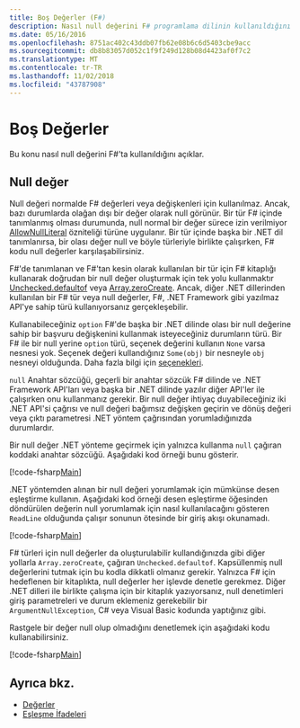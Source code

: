 ```yaml
---
title: Boş Değerler (F#)
description: Nasıl null değerini F# programlama dilinin kullanıldığını öğrenin.
ms.date: 05/16/2016
ms.openlocfilehash: 8751ac402c43ddb07fb62e08b6c6d5403cbe9acc
ms.sourcegitcommit: db8b83057d052c1f9f249d128b08d4423af0f7c2
ms.translationtype: MT
ms.contentlocale: tr-TR
ms.lasthandoff: 11/02/2018
ms.locfileid: "43787908"
---
```

# <a name="null-values"></a>Boş Değerler

Bu konu nasıl null değerini F#'ta kullanıldığını açıklar.

## <a name="null-value"></a>Null değer

Null değeri normalde F# değerleri veya değişkenleri için kullanılmaz. Ancak, bazı durumlarda olağan dışı bir değer olarak null görünür. Bir tür F# içinde tanımlanmış olması durumunda, null normal bir değer sürece izin verilmiyor [AllowNullLiteral](https://msdn.microsoft.com/library/4f315196-f444-4cca-ba07-1176ff71eb0f) özniteliği türüne uygulanır. Bir tür içinde başka bir .NET dil tanımlanırsa, bir olası değer null ve böyle türleriyle birlikte çalışırken, F# kodu null değerler karşılaşabilirsiniz.

F#'de tanımlanan ve F#'tan kesin olarak kullanılan bir tür için F# kitaplığı kullanarak doğrudan bir null değer oluşturmak için tek yolu kullanmaktır [Unchecked.defaultof](https://msdn.microsoft.com/library/9ff97f2a-1bd4-4f4c-afbe-5886a74ab977) veya [Array.zeroCreate](https://msdn.microsoft.com/library/fa5b8e7a-1b5b-411c-8622-b58d7a14d3b2). Ancak, diğer .NET dillerinden kullanılan bir F# tür veya null değerler, F#, .NET Framework gibi yazılmaz API'ye sahip türü kullanıyorsanız gerçekleşebilir.

Kullanabileceğiniz `option` F#'de başka bir .NET dilinde olası bir null değerine sahip bir başvuru değişkenini kullanmak isteyeceğiniz durumların türü. Bir F# ile bir null yerine `option` türü, seçenek değerini kullanın `None` varsa nesnesi yok. Seçenek değeri kullandığınız `Some(obj)` bir nesneyle `obj` nesneyi olduğunda. Daha fazla bilgi için [seçenekleri](../options.md).

`null` Anahtar sözcüğü, geçerli bir anahtar sözcük F# dilinde ve .NET Framework API'ları veya başka bir .NET dilinde yazılır diğer API'ler ile çalışırken onu kullanmanız gerekir. Bir null değer ihtiyaç duyabileceğiniz iki .NET API'si çağrısı ve null değeri bağımsız değişken geçirin ve dönüş değeri veya çıktı parametresi .NET yöntem çağrısından yorumladığınızda durumlardır.

Bir null değer .NET yönteme geçirmek için yalnızca kullanma `null` çağıran koddaki anahtar sözcüğü. Aşağıdaki kod örneği bunu gösterir.

[!code-fsharp[Main](../../../../samples/snippets/fsharp/lang-ref-1/snippet701.fs)]

.NET yöntemden alınan bir null değeri yorumlamak için mümkünse desen eşleştirme kullanın. Aşağıdaki kod örneği desen eşleştirme öğesinden döndürülen değerin null yorumlamak için nasıl kullanılacağını gösteren `ReadLine` olduğunda çalışır sonunun ötesinde bir giriş akışı okunamadı.

[!code-fsharp[Main](../../../../samples/snippets/fsharp/lang-ref-1/snippet702.fs)]

F# türleri için null değerler da oluşturulabilir kullandığınızda gibi diğer yollarla `Array.zeroCreate`, çağıran `Unchecked.defaultof`. Kapsüllenmiş null değerlerini tutmak için bu kodla dikkatli olmanız gerekir. Yalnızca F# için hedeflenen bir kitaplıkta, null değerler her işlevde denetle gerekmez. Diğer .NET dilleri ile birlikte çalışma için bir kitaplık yazıyorsanız, null denetimleri giriş parametreleri ve durum eklemeniz gerekebilir bir `ArgumentNullException`, C# veya Visual Basic kodunda yaptığınız gibi.

Rastgele bir değer null olup olmadığını denetlemek için aşağıdaki kodu kullanabilirsiniz.

[!code-fsharp[Main](../../../../samples/snippets/fsharp/lang-ref-1/snippet703.fs)]

## <a name="see-also"></a>Ayrıca bkz.

- [Değerler](index.md)
- [Eşleşme İfadeleri](../match-expressions.md)
